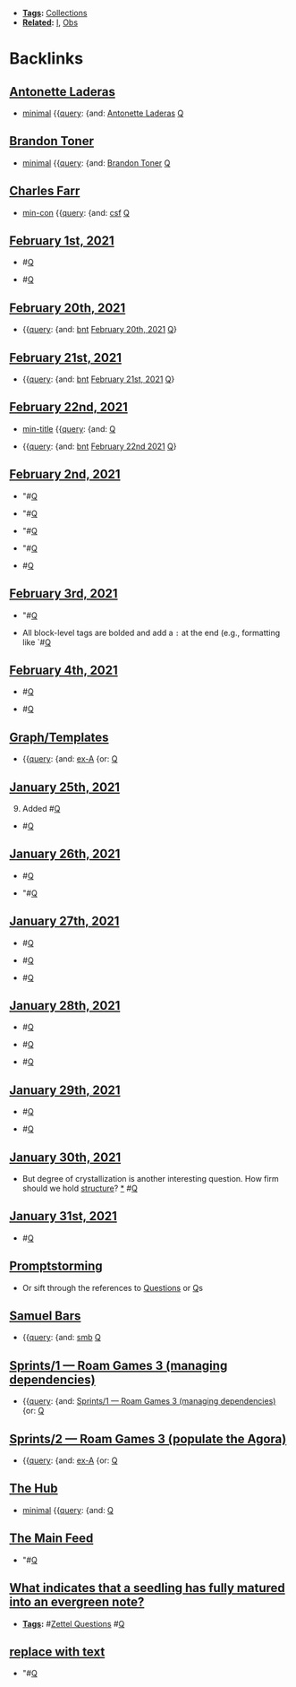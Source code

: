 - **[Tags](<Tags.md>):** [Collections](<Collections.md>)
- **[Related](<Related.md>):** [I](<I.md>), [Obs](<Obs.md>)

# Backlinks
## [Antonette Laderas](<Antonette Laderas.md>)
- [minimal](<minimal.md>) {{[query](<query.md>): {and: [Antonette Laderas](<Antonette Laderas.md>) [Q](<Q.md>)

## [Brandon Toner](<Brandon Toner.md>)
- [minimal](<minimal.md>) {{[query](<query.md>): {and: [Brandon Toner](<Brandon Toner.md>) [Q](<Q.md>)

## [Charles Farr](<Charles Farr.md>)
- [min-con](<min-con.md>) {{[query](<query.md>): {and: [csf](<csf.md>) [Q](<Q.md>)

## [February 1st, 2021](<February 1st, 2021.md>)
- #[Q](<Q.md>)

- #[Q](<Q.md>)

## [February 20th, 2021](<February 20th, 2021.md>)
- {{[query](<query.md>): {and: [bnt](<bnt.md>) [February 20th, 2021](<February 20th, 2021.md>) [Q](<Q.md>)}

## [February 21st, 2021](<February 21st, 2021.md>)
- {{[query](<query.md>): {and: [bnt](<bnt.md>) [February 21st, 2021](<February 21st, 2021.md>) [Q](<Q.md>)}

## [February 22nd, 2021](<February 22nd, 2021.md>)
- [min-title](<min-title.md>) {{[query](<query.md>): {and: [Q](<Q.md>)

- {{[query](<query.md>): {and: [bnt](<bnt.md>) [February 22nd 2021](<February 22nd 2021.md>) [Q](<Q.md>)}

## [February 2nd, 2021](<February 2nd, 2021.md>)
- "#[Q](<Q.md>)

- "#[Q](<Q.md>)

- "#[Q](<Q.md>)

- "#[Q](<Q.md>)

- #[Q](<Q.md>)

## [February 3rd, 2021](<February 3rd, 2021.md>)
- "#[Q](<Q.md>)

- All block-level tags are bolded and add a `:` at the end (e.g., formatting like `#[Q](<Q.md>)

## [February 4th, 2021](<February 4th, 2021.md>)
- #[Q](<Q.md>)

- #[Q](<Q.md>)

## [Graph/Templates](<Graph/Templates.md>)
- {{[query](<query.md>): {and: [ex-A](<ex-A.md>) {or: [Q](<Q.md>)

## [January 25th, 2021](<January 25th, 2021.md>)
9. Added #[Q](<Q.md>)

- #[Q](<Q.md>)

## [January 26th, 2021](<January 26th, 2021.md>)
- #[Q](<Q.md>)

- "#[Q](<Q.md>)

## [January 27th, 2021](<January 27th, 2021.md>)
- #[Q](<Q.md>)

- #[Q](<Q.md>)

- #[Q](<Q.md>)

## [January 28th, 2021](<January 28th, 2021.md>)
- #[Q](<Q.md>)

- #[Q](<Q.md>)

- #[Q](<Q.md>)

## [January 29th, 2021](<January 29th, 2021.md>)
- #[Q](<Q.md>)

- #[Q](<Q.md>)

## [January 30th, 2021](<January 30th, 2021.md>)
- But degree of crystallization is another interesting question. How firm should we hold [structure](<structure.md>)? [*](((h4WlwD7N4))) #[Q](<Q.md>)

## [January 31st, 2021](<January 31st, 2021.md>)
- #[Q](<Q.md>)

## [Promptstorming](<Promptstorming.md>)
- Or sift through the references to [Questions](<Questions.md>) or [Q](<Q.md>)s

## [Samuel Bars](<Samuel Bars.md>)
- {{[query](<query.md>): {and: [smb](<smb.md>) [Q](<Q.md>)

## [Sprints/1 — Roam Games 3 (managing dependencies)](<Sprints/1 — Roam Games 3 (managing dependencies).md>)
- {{[query](<query.md>): {and: [Sprints/1 — Roam Games 3 (managing dependencies)](<Sprints/1 — Roam Games 3 (managing dependencies).md>) {or: [Q](<Q.md>)

## [Sprints/2 — Roam Games 3 (populate the Agora)](<Sprints/2 — Roam Games 3 (populate the Agora).md>)
- {{[query](<query.md>): {and: [ex-A](<ex-A.md>) {or: [Q](<Q.md>)

## [The Hub](<The Hub.md>)
- [minimal](<minimal.md>) {{[query](<query.md>): {and: [Q](<Q.md>)

## [The Main Feed](<The Main Feed.md>)
- "#[Q](<Q.md>)

## [What indicates that a seedling has fully matured into an evergreen note?](<What indicates that a seedling has fully matured into an evergreen note?.md>)
- **[Tags](<Tags.md>):** #[Zettel Questions](<Zettel Questions.md>) #[Q](<Q.md>)

## [replace with text](<replace with text.md>)
- "#[Q](<Q.md>)

